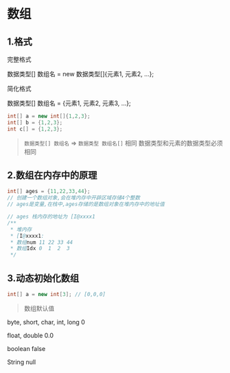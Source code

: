 # 数组

## 1.格式

完整格式

数据类型[] 数组名 = new 数据类型[]{元素1, 元素2, ...};

简化格式

数据类型[] 数组名 = {元素1, 元素2, 元素3, ...};

```java
int[] a = new int[]{1,2,3};
int[] b = {1,2,3};
int c[] = {1,2,3};
```

>`数据类型[] 数组名` => `数据类型 数组名[]` 相同
>数据类型和元素的数据类型必须相同

## 2.数组在内存中的原理

```java
int[] ages = {11,22,33,44};
// 创建一个数组对象,会在堆内存中开辟区域存储4个整数
// ages是变量,在栈中,ages存储的是数组对象在堆内存中的地址值

// ages 栈内存的地址为 [I@xxxx1
/**
 * 堆内存
 * [I@xxxx1:
 * 数组num 11 22 33 44
 * 数组Idx 0  1  2  3
 */
```

## 3.动态初始化数组

```java
int[] a = new int[3]; // [0,0,0]
```
> 数组默认值

byte, short, char, int, long 0

float, double 0.0

boolean false

String null

